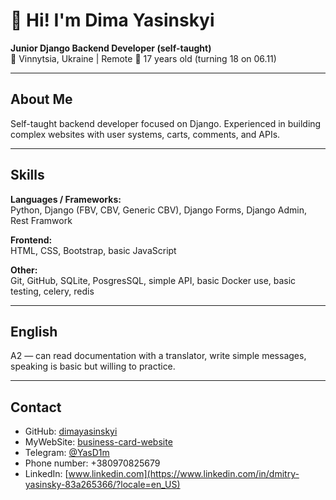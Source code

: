 # 👋 Hi! I'm Dima Yasinskyi

**Junior Django Backend Developer (self-taught)**  
📍 Vinnytsia, Ukraine | Remote
🎂 17 years old (turning 18 on 06.11)

---

## About Me
Self-taught backend developer focused on Django. Experienced in building complex websites with user systems, carts, comments, and APIs.

---

## Skills

**Languages / Frameworks:**  
Python, Django (FBV, CBV, Generic CBV), Django Forms, Django Admin, Rest Framwork

**Frontend:**  
HTML, CSS, Bootstrap, basic JavaScript  

**Other:**  
Git, GitHub, SQLite, PosgresSQL, simple API, basic Docker use, basic testing, celery, redis

---

## English
A2 — can read documentation with a translator, write simple messages, speaking is basic but willing to practice.  

---

## Contact
- GitHub: [dimayasinskyi](https://github.com/dimayasinskyi)
- MyWebSite: [business-card-website](https://business-card-website-qq6z.onrender.com)
- Telegram: [@YasD1m](https://t.me/YasD1m)
- Phone number: +380970825679
- LinkedIn: [www.linkedin.com](https://www.linkedin.com/in/dmitry-yasinsky-83a265366/?locale=en_US)
